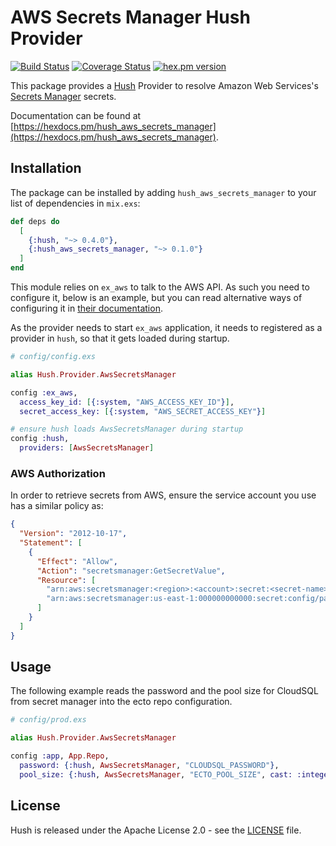 # AWS Secrets Manager Hush Provider

[![Build Status](https://github.com/gordalina/hush_aws_secrets_manager/workflows/ci/badge.svg)](https://github.com/gordalina/hush_aws_secrets_manager/actions?query=workflow%3A%22ci%22)
[![Coverage Status](https://coveralls.io/repos/gordalina/hush_aws_secrets_manager/badge.svg?branch=master)](https://coveralls.io/r/gordalina/hush_aws_secrets_manager?branch=master)
[![hex.pm version](https://img.shields.io/hexpm/v/hush_aws_secrets_manager.svg)](https://hex.pm/packages/hush_aws_secrets_manager)

This package provides a [Hush](https://github.com/gordalina/hush) Provider to resolve Amazon Web Services's [Secrets Manager](https://aws.amazon.com/secrets-manager/) secrets.

Documentation can be found at [https://hexdocs.pm/hush_aws_secrets_manager](https://hexdocs.pm/hush_aws_secrets_manager).

## Installation

The package can be installed by adding `hush_aws_secrets_manager` to your list
of dependencies in `mix.exs`:

```elixir
def deps do
  [
    {:hush, "~> 0.4.0"},
    {:hush_aws_secrets_manager, "~> 0.1.0"}
  ]
end
```

This module relies on `ex_aws` to talk to the AWS API. As such you need to configure it, below is an example, but you can read alternative ways of configuring it in [their documentation](https://github.com/ex-aws/ex_aws).

As the provider needs to start `ex_aws` application, it needs to registered as a provider in `hush`, so that it gets loaded during startup.

```elixir
# config/config.exs

alias Hush.Provider.AwsSecretsManager

config :ex_aws,
  access_key_id: [{:system, "AWS_ACCESS_KEY_ID"}],
  secret_access_key: [{:system, "AWS_SECRET_ACCESS_KEY"}]

# ensure hush loads AwsSecretsManager during startup
config :hush,
  providers: [AwsSecretsManager]
```

### AWS Authorization

In order to retrieve secrets from AWS, ensure the service account you use has a similar policy as:

```json
{
  "Version": "2012-10-17",
  "Statement": [
    {
      "Effect": "Allow",
      "Action": "secretsmanager:GetSecretValue",
      "Resource": [
        "arn:aws:secretsmanager:<region>:<account>:secret:<secret-name>",
        "arn:aws:secretsmanager:us-east-1:000000000000:secret:config/password-MzBAO2"
      ]
    }
  ]
}
```

## Usage

The following example reads the password and the pool size for CloudSQL from secret manager into the ecto repo configuration.

```elixir
# config/prod.exs

alias Hush.Provider.AwsSecretsManager

config :app, App.Repo,
  password: {:hush, AwsSecretsManager, "CLOUDSQL_PASSWORD"},
  pool_size: {:hush, AwsSecretsManager, "ECTO_POOL_SIZE", cast: :integer, default: 10}
```

## License

Hush is released under the Apache License 2.0 - see the [LICENSE](LICENSE) file.
